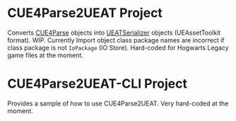 # CUE4Parse2UEAT Project
Converts [CUE4Parse](https://github.com/FabianFG/CUE4Parse) objects into [UEATSerializer](https://github.com/Leuthil/UEATSerializer) objects (UEAssetToolkit format). WIP. Currently Import object class package names are incorrect if class package is not `IoPackage` (IO Store). Hard-coded for Hogwarts Legacy game files at the moment.

# CUE4Parse2UEAT-CLI Project
Provides a sample of how to use CUE4Parse2UEAT. Very hard-coded at the moment.
